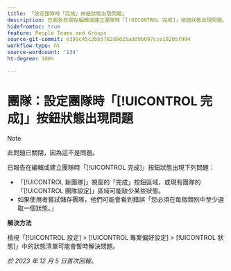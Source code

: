 ```yaml
---
title: 「設定團隊時「完成」按鈕狀態出現問題」
description: 已報告有關在編輯或建立團隊時「[!UICONTROL 完成]」按鈕狀態出現問題。此問題有解決辦法。」
hidefromtoc: true
feature: People Teams and Groups
source-git-commit: e399c45c2bb5782d8d25add9b097cce18205f994
workflow-type: ht
source-wordcount: '134'
ht-degree: 100%

---
```



# 團隊：設定團隊時「[!UICONTROL 完成]」按鈕狀態出現問題

>[!NOTE]
>
>此問題已關閉，因為這不是問題。

已報告在編輯或建立團隊時「[!UICONTROL 完成]」按鈕狀態出現下列問題：

* 「[!UICONTROL 新團隊]」視窗的「完成」按鈕區域，或現有團隊的「[!UICONTROL 團隊設定]」區域可能缺少某些狀態。
* 如果使用者嘗試儲存團隊，他們可能會看到錯誤「您必須在每個類別中至少選取一個狀態。」

**解決方法**

檢視「[!UICONTROL 設定] > [!UICONTROL 專案偏好設定] > [!UICONTROL 狀態]」中的狀態清單可能會暫時解決問題。

_於 2023 年 12 月 5 日首次回報。_

